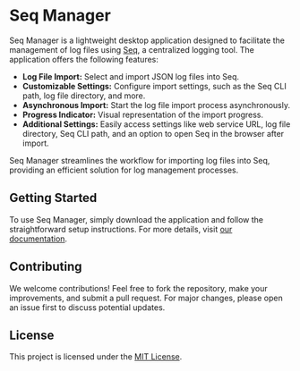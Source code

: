 # Seq Manager

Seq Manager is a lightweight desktop application designed to facilitate the management of log files using [Seq](https://datalust.co/seq), a centralized logging tool. The application offers the following features:

- **Log File Import:** Select and import JSON log files into Seq.
- **Customizable Settings:** Configure import settings, such as the Seq CLI path, log file directory, and more.
- **Asynchronous Import:** Start the log file import process asynchronously.
- **Progress Indicator:** Visual representation of the import progress.
- **Additional Settings:** Easily access settings like web service URL, log file directory, Seq CLI path, and an option to open Seq in the browser after import.

Seq Manager streamlines the workflow for importing log files into Seq, providing an efficient solution for log management processes.

## Getting Started

To use Seq Manager, simply download the application and follow the straightforward setup instructions. For more details, visit [our documentation](#).

## Contributing

We welcome contributions! Feel free to fork the repository, make your improvements, and submit a pull request. For major changes, please open an issue first to discuss potential updates.

## License

This project is licensed under the [MIT License](LICENSE).
